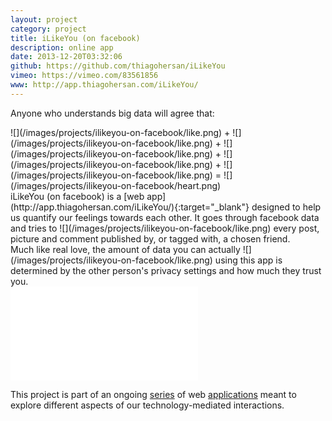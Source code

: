 ```yaml
---
layout: project
category: project
title: iLikeYou (on facebook)
description: online app
date: 2013-12-20T03:32:06
github: https://github.com/thiagohersan/iLikeYou
vimeo: https://vimeo.com/83561856
www: http://app.thiagohersan.com/iLikeYou/
---
```

Anyone who understands big data will agree that: 

<div class="inline-image-container" markdown="1">
  ![](/images/projects/ilikeyou-on-facebook/like.png) + ![](/images/projects/ilikeyou-on-facebook/like.png) + ![](/images/projects/ilikeyou-on-facebook/like.png) + ![](/images/projects/ilikeyou-on-facebook/like.png) + ![](/images/projects/ilikeyou-on-facebook/like.png) = ![](/images/projects/ilikeyou-on-facebook/heart.png)
</div>

<div class="inline-image-container" markdown="1">
  iLikeYou (on facebook) is a [web app](http://app.thiagohersan.com/iLikeYou/){:target="_blank"} designed to help us quantify our feelings towards each other. It  goes through facebook data and tries to ![](/images/projects/ilikeyou-on-facebook/like.png) every post, picture and comment published by, or tagged with, a chosen friend.
</div>

<div class="inline-image-container" markdown="1">
  Much like real love, the amount of data you can actually ![](/images/projects/ilikeyou-on-facebook/like.png) using this app is determined by the other person's privacy settings and how much they trust you.
</div>

<div class="video-wrapper video-wrapper-16x9">
    <iframe src="//player.vimeo.com/video/83561856?title=0&amp;byline=0&amp;portrait=0" frameborder="0" webkitallowfullscreen="" mozallowfullscreen="" allowfullscreen=""></iframe>
</div>

This project is part of an ongoing [series](/project/ilikeme-on-facebook/ ) of web [applications](/project/ulikeme-on-facebook/) meant to explore different aspects of our technology-mediated interactions.
